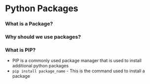 # Python Packages
### What is a Package?
### Why should we use packages?
### What is PIP?
* PIP is a commonly used package manager that is used to install additional python packages
* `pip install package_name` - This is the command used to install a package